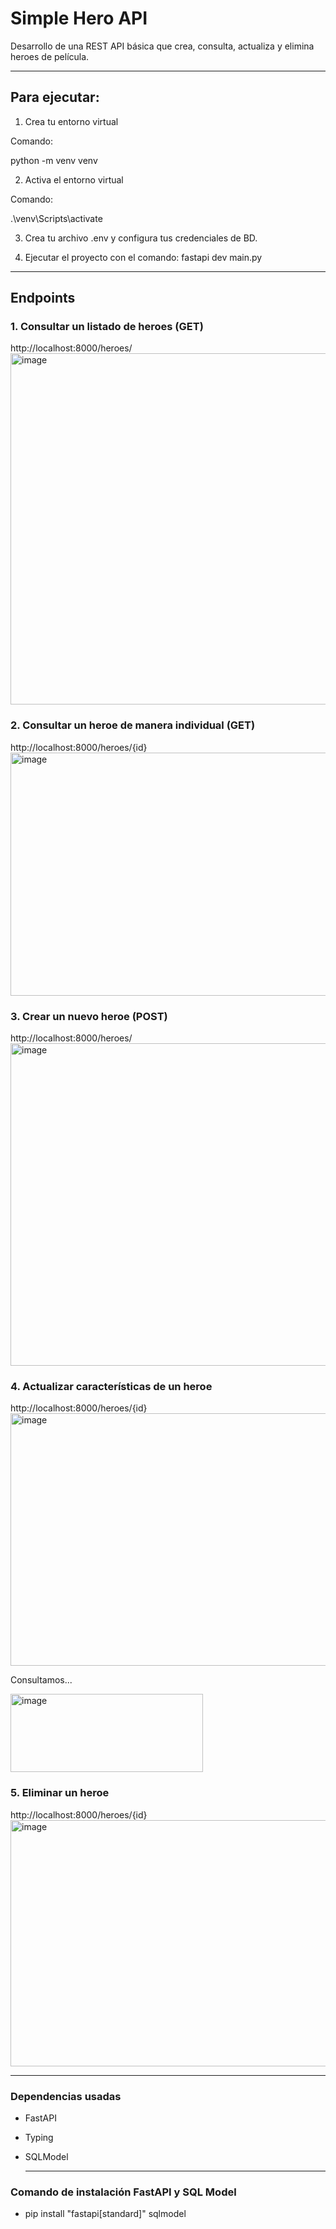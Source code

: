 # Simple Hero API

Desarrollo de una REST API básica que crea, consulta, actualiza y elimina heroes de película.

<hr>

## Para ejecutar:

1. Crea tu entorno virtual

  Comando: <p>python -m venv venv</p>
   
2. Activa el entorno virtual

  Comando: <p>.\venv\Scripts\activate</p>

3. Crea tu archivo .env y configura tus credenciales de BD.

4. Ejecutar el proyecto con el comando: fastapi dev main.py

<hr>

## Endpoints

### 1. Consultar un listado de heroes (GET)
   http://localhost:8000/heroes/
   <img width="922" height="562" alt="image" src="https://github.com/user-attachments/assets/f07c3399-55bb-4e79-95e9-15ed7225ef60" />

### 2. Consultar un heroe de manera individual (GET)
http://localhost:8000/heroes/{id}
   <img width="914" height="389" alt="image" src="https://github.com/user-attachments/assets/60e90b98-f556-45e4-9b45-68c951aa12cc" />

### 3. Crear un nuevo heroe (POST)
http://localhost:8000/heroes/
   <img width="911" height="516" alt="image" src="https://github.com/user-attachments/assets/0a71e14e-65f2-4c4e-966b-c6aac2484030" />

### 4. Actualizar características de un heroe 
http://localhost:8000/heroes/{id}
<img width="927" height="404" alt="image" src="https://github.com/user-attachments/assets/50b0745c-20f9-4f8f-8ecf-2178d055f74b" />



Consultamos...

<img width="308" height="125" alt="image" src="https://github.com/user-attachments/assets/69a6f846-883f-42a1-b645-7dc884397813" />

### 5. Eliminar un heroe
http://localhost:8000/heroes/{id}
<img width="925" height="394" alt="image" src="https://github.com/user-attachments/assets/e562ca51-5cf2-49ab-99ef-53fa41537a46" />

<hr>

### Dependencias usadas
* FastAPI
* Typing
* SQLModel

  <hr>

### Comando de instalación FastAPI y SQL Model
* <p>pip install "fastapi[standard]" sqlmodel</p>

